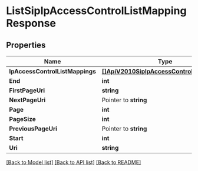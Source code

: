 # ListSipIpAccessControlListMappingResponse

## Properties

Name | Type | Description | Notes
------------ | ------------- | ------------- | -------------
**IpAccessControlListMappings** | [**[]ApiV2010SipIpAccessControlListMapping**](ApiV2010SipIpAccessControlListMapping.md) |  |[optional] 
**End** | **int** |  |[optional] 
**FirstPageUri** | **string** |  |[optional] 
**NextPageUri** | Pointer to **string** |  |
**Page** | **int** |  |[optional] 
**PageSize** | **int** |  |[optional] 
**PreviousPageUri** | Pointer to **string** |  |
**Start** | **int** |  |[optional] 
**Uri** | **string** |  |[optional] 

[[Back to Model list]](../README.md#documentation-for-models) [[Back to API list]](../README.md#documentation-for-api-endpoints) [[Back to README]](../README.md)


